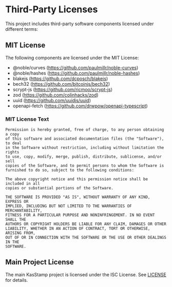 # Third-Party Licenses

This project includes third-party software components licensed under different terms:

## MIT License

The following components are licensed under the MIT License:

- @noble/curves (https://github.com/paulmillr/noble-curves)
- @noble/hashes (https://github.com/paulmillr/noble-hashes)
- blakejs (https://github.com/dcposch/blakejs)
- bech32 (https://github.com/bitcoinjs/bech32)
- scrypt-js (https://github.com/ricmoo/scrypt-js)
- zod (https://github.com/colinhacks/zod)
- uuid (https://github.com/uuidjs/uuid)
- openapi-fetch (https://github.com/drwpow/openapi-typescript)

### MIT License Text

```
Permission is hereby granted, free of charge, to any person obtaining a copy
of this software and associated documentation files (the "Software"), to deal
in the Software without restriction, including without limitation the rights
to use, copy, modify, merge, publish, distribute, sublicense, and/or sell
copies of the Software, and to permit persons to whom the Software is
furnished to do so, subject to the following conditions:

The above copyright notice and this permission notice shall be included in all
copies or substantial portions of the Software.

THE SOFTWARE IS PROVIDED "AS IS", WITHOUT WARRANTY OF ANY KIND, EXPRESS OR
IMPLIED, INCLUDING BUT NOT LIMITED TO THE WARRANTIES OF MERCHANTABILITY,
FITNESS FOR A PARTICULAR PURPOSE AND NONINFRINGEMENT. IN NO EVENT SHALL THE
AUTHORS OR COPYRIGHT HOLDERS BE LIABLE FOR ANY CLAIM, DAMAGES OR OTHER
LIABILITY, WHETHER IN AN ACTION OF CONTRACT, TORT OR OTHERWISE, ARISING FROM,
OUT OF OR IN CONNECTION WITH THE SOFTWARE OR THE USE OR OTHER DEALINGS IN THE
SOFTWARE.
```

## Main Project License

The main KasStamp project is licensed under the ISC License. See [LICENSE](./LICENSE) for details.
